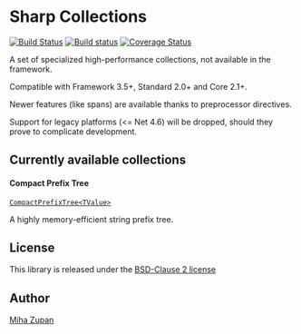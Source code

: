 # Sharp Collections

[![Build Status](https://travis-ci.org/MihaZupan/SharpCollections.svg?branch=master)](https://travis-ci.org/MihaZupan/SharpCollections)
[![Build status](https://ci.appveyor.com/api/projects/status/uwno7633b39ikdvn/branch/master?svg=true)](https://ci.appveyor.com/project/MihaZupan/sharpcollections/branch/master)
[![Coverage Status](https://coveralls.io/repos/github/MihaZupan/SharpCollections/badge.svg?branch=master)](https://coveralls.io/github/MihaZupan/SharpCollections?branch=master)

A set of specialized high-performance collections, not available in the framework.

Compatible with Framework 3.5+, Standard 2.0+ and Core 2.1+.

Newer features (like spans) are available thanks to preprocessor directives.

Support for legacy platforms (<= Net 4.6) will be dropped, should they prove to complicate development.


## Currently available collections

#### Compact Prefix Tree

[`CompactPrefixTree<TValue>`](examples/CompactPrefixTree.md)

A highly memory-efficient string prefix tree.

## License

This library is released under the [BSD-Clause 2 license][license]

## Author

[Miha Zupan](https://github.com/MihaZupan)


[License]: https://raw.githubusercontent.com/MihaZupan/SharpCollections/master/license.txt
